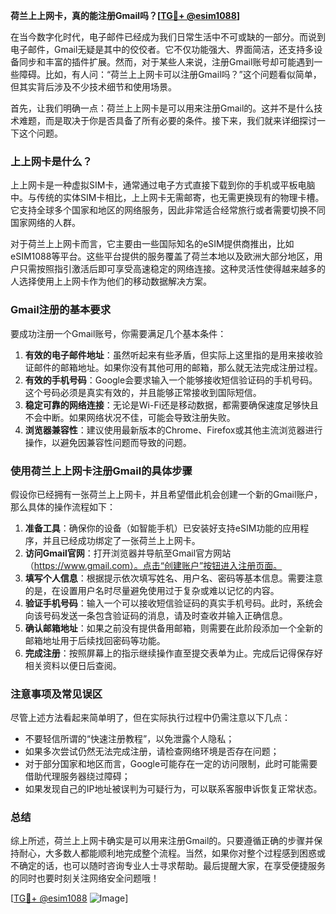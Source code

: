 **荷兰上上网卡，真的能注册Gmail吗？[[TG💪+ @esim1088](https://t.me/s/esim1088)]**

在当今数字化时代，电子邮件已经成为我们日常生活中不可或缺的一部分。而说到电子邮件，Gmail无疑是其中的佼佼者。它不仅功能强大、界面简洁，还支持多设备同步和丰富的插件扩展。然而，对于某些人来说，注册Gmail账号却可能遇到一些障碍。比如，有人问：“荷兰上上网卡可以注册Gmail吗？”这个问题看似简单，但其实背后涉及不少技术细节和使用场景。

首先，让我们明确一点：荷兰上上网卡是可以用来注册Gmail的。这并不是什么技术难题，而是取决于你是否具备了所有必要的条件。接下来，我们就来详细探讨一下这个问题。

### 上上网卡是什么？

上上网卡是一种虚拟SIM卡，通常通过电子方式直接下载到你的手机或平板电脑中。与传统的实体SIM卡相比，上上网卡无需邮寄，也无需更换现有的物理卡槽。它支持全球多个国家和地区的网络服务，因此非常适合经常旅行或者需要切换不同国家网络的人群。

对于荷兰上上网卡而言，它主要由一些国际知名的eSIM提供商推出，比如eSIM1088等平台。这些平台提供的服务覆盖了荷兰本地以及欧洲大部分地区，用户只需按照指引激活后即可享受高速稳定的网络连接。这种灵活性使得越来越多的人选择使用上上网卡作为他们的移动数据解决方案。

### Gmail注册的基本要求

要成功注册一个Gmail账号，你需要满足几个基本条件：

1. **有效的电子邮件地址**：虽然听起来有些矛盾，但实际上这里指的是用来接收验证邮件的邮箱地址。如果你没有其他可用的邮箱，那么就无法完成注册过程。
2. **有效的手机号码**：Google会要求输入一个能够接收短信验证码的手机号码。这个号码必须是真实有效的，并且能够正常接收到国际短信。
3. **稳定可靠的网络连接**：无论是Wi-Fi还是移动数据，都需要确保速度足够快且不会中断。如果网络状况不佳，可能会导致注册失败。
4. **浏览器兼容性**：建议使用最新版本的Chrome、Firefox或其他主流浏览器进行操作，以避免因兼容性问题而导致的问题。

### 使用荷兰上上网卡注册Gmail的具体步骤

假设你已经拥有一张荷兰上上网卡，并且希望借此机会创建一个新的Gmail账户，那么具体的操作流程如下：

1. **准备工具**：确保你的设备（如智能手机）已安装好支持eSIM功能的应用程序，并且已经成功绑定了一张荷兰上上网卡。
2. **访问Gmail官网**：打开浏览器并导航至Gmail官方网站（https://www.gmail.com）。点击“创建账户”按钮进入注册页面。
3. **填写个人信息**：根据提示依次填写姓名、用户名、密码等基本信息。需要注意的是，在设置用户名时尽量避免使用过于复杂或难以记忆的内容。
4. **验证手机号码**：输入一个可以接收短信验证码的真实手机号码。此时，系统会向该号码发送一条包含验证码的消息，请及时查收并输入正确信息。
5. **确认邮箱地址**：如果之前没有提供备用邮箱，则需要在此阶段添加一个全新的邮箱地址用于后续找回密码等功能。
6. **完成注册**：按照屏幕上的指示继续操作直至提交表单为止。完成后记得保存好相关资料以便日后查阅。

### 注意事项及常见误区

尽管上述方法看起来简单明了，但在实际执行过程中仍需注意以下几点：

- 不要轻信所谓的“快速注册教程”，以免泄露个人隐私；
- 如果多次尝试仍然无法完成注册，请检查网络环境是否存在问题；
- 对于部分国家和地区而言，Google可能存在一定的访问限制，此时可能需要借助代理服务器绕过障碍；
- 如果发现自己的IP地址被误判为可疑行为，可以联系客服申诉恢复正常状态。

### 总结

综上所述，荷兰上上网卡确实是可以用来注册Gmail的。只要遵循正确的步骤并保持耐心，大多数人都能顺利地完成整个流程。当然，如果你对整个过程感到困惑或不确定的话，也可以随时咨询专业人士寻求帮助。最后提醒大家，在享受便捷服务的同时也要时刻关注网络安全问题哦！

[[TG💪+ @esim1088](https://t.me/s/esim1088) ![Image](https://i.postimg.cc/4NQfJmqS/Snipaste-2025-05-13-00-14-12.png)]